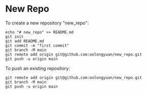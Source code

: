 # New Repo

To create a new repository "new_repo":

```console
echo "# new_repo" >> README.md
git init
git add README.md
git commit -m "first commit"
git branch -M main
git remote add origin git@github.com:oolongyuan/new_repo.git
git push -u origin main
```

To push an existing repository:

```console
git remote add origin git@github.com:oolongyuan/new_repo.git
git branch -M main
git push -u origin main
```


